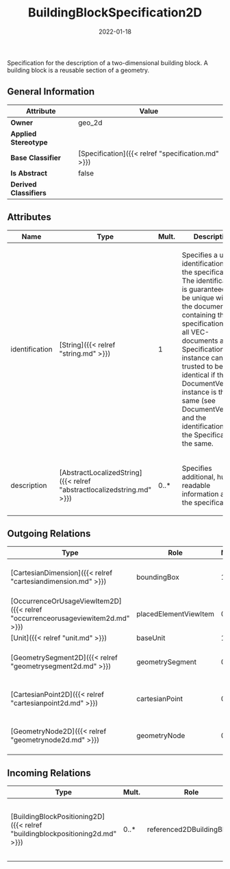 ﻿---
title: BuildingBlockSpecification2D
toc: false
type: specs
date: "2022-01-18"
draft: false
specification: VEC
version: 1.2.2
documentType: "Recommendation"
elementType: Class
classes:
  - BuildingBlockSpecification2D
menu_name: vec-1.2.2
---
<p> Specification for the description of a two-dimensional building block. A building block is a reusable section of a geometry.      </p>

## General Information

| Attribute               | Value |
|-------------------------|-------|
| **Owner**               | geo_2d |
| **Applied Stereotype**  |   |
| **Base Classifier**     | [Specification]({{< relref "specification.md" >}})<br/>  |
| **Is Abstract**         | false |
| **Derived Classifiers** |   |

## Attributes
|  Name  |  Type  |  Mult.  |  Description  |  Owning Classifier  |
|--------|--------|---------|---------------|--------------|
|identification | [String]({{< relref "string.md" >}}) | 1 | <p> Specifies a unique identification of the specification. The identification is guaranteed to be unique within the document containing the specification. For all VEC-documents a Specification-instance can be trusted to be identical if the DocumentVersion-instance is the same (see DocumentVersion) and the identification of the Specification is the same.      </p> | [Specification]({{< relref "specification.md" >}}) |
|description | [AbstractLocalizedString]({{< relref "abstractlocalizedstring.md" >}}) | 0..* | <p> Specifies additional, human readable information about the specification.      </p> | [Specification]({{< relref "specification.md" >}}) |

## Outgoing Relations
|    Type  |   Role   |   Mult.   |   Mult.   |   Description   |
|----------|----------|-----------|-----------|-----------------|
| [CartesianDimension]({{< relref "cartesiandimension.md" >}}) | boundingBox | 1 | 0..1 | Specifies the size of the area described by the BuildingBlockSpecification2D in Cartesian dimensions. |
| [OccurrenceOrUsageViewItem2D]({{< relref "occurrenceorusageviewitem2d.md" >}}) | placedElementViewItem | 0..* | 1 | Specifies the view items for OccurrenceOrUsages on a BuildingBlockSpecification2D. |
| [Unit]({{< relref "unit.md" >}}) | baseUnit | 1 | 0..* |  |
| [GeometrySegment2D]({{< relref "geometrysegment2d.md" >}}) | geometrySegment | 0..* | 1 | Specifies the GeometrySegment2Ds defined by the BuildingBlockSpecification2D. |
| [CartesianPoint2D]({{< relref "cartesianpoint2d.md" >}}) | cartesianPoint | 0..* | 0..1 | Specifies the CartesianPoint2Ds that are used in the BuildingBlockSpecification2D. |
| [GeometryNode2D]({{< relref "geometrynode2d.md" >}}) | geometryNode | 0..* | 1 | Specifies the GeometryNode2Ds defined by the BuildingBlockSpecification2D. |
##  Incoming Relations
|    Type  |   Mult.  |   Role    |   Mult.   |   Description  |
|----------|----------|-----------|-----------|----------------|
| [BuildingBlockPositioning2D]({{< relref "buildingblockpositioning2d.md" >}}) | 0..* | referenced2DBuildingBlock | 1 | References the building block which is placed on the harness drawing. |
